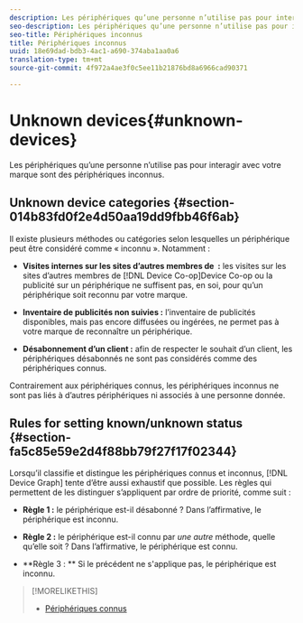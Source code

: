 ```yaml
---
description: Les périphériques qu’une personne n’utilise pas pour interagir avec votre marque sont des périphériques inconnus.
seo-description: Les périphériques qu’une personne n’utilise pas pour interagir avec votre marque sont des périphériques inconnus.
seo-title: Périphériques inconnus
title: Périphériques inconnus
uuid: 18e69dad-bdb3-4ac1-a690-374aba1aa0a6
translation-type: tm+mt
source-git-commit: 4f972a4ae3f0c5ee11b21876bd8a6966cad90371

---
```



# Unknown devices{#unknown-devices}

Les périphériques qu’une personne n’utilise pas pour interagir avec votre marque sont des périphériques inconnus.

## Unknown device categories {#section-014b83fd0f2e4d50aa19dd9fbb46f6ab}

Il existe plusieurs méthodes ou catégories selon lesquelles un périphérique peut être considéré comme « inconnu ». Notamment : 

* **Visites internes sur les sites d’autres membres de  :** les visites sur les sites d’autres membres de [!DNL Device Co-op]Device Co-op ou la publicité sur un périphérique ne suffisent pas, en soi, pour qu’un périphérique soit reconnu par votre marque.

* **Inventaire de publicités non suivies :** l’inventaire de publicités disponibles, mais pas encore diffusées ou ingérées, ne permet pas à votre marque de reconnaître un périphérique.
* **Désabonnement d’un client :** afin de respecter le souhait d’un client, les périphériques désabonnés ne sont pas considérés comme des périphériques connus.

Contrairement aux périphériques connus, les périphériques inconnus ne sont pas liés à d’autres périphériques ni associés à une personne donnée.

## Rules for setting known/unknown status {#section-fa5c85e59e2d4f88bb79f27f17f02344}

Lorsqu’il classifie et distingue les périphériques connus et inconnus, [!DNL Device Graph] tente d’être aussi exhaustif que possible. Les règles qui permettent de les distinguer s’appliquent par ordre de priorité, comme suit :

* **Règle 1 :** le périphérique est-il désabonné ? Dans l’affirmative, le périphérique est inconnu.
* **Règle 2 :** le périphérique est-il connu par *une autre* méthode, quelle qu’elle soit ? Dans l’affirmative, le périphérique est connu.

* **Règle 3 : ** Si le précédent ne s&#39;applique pas, le périphérique est inconnu.

>[!MORELIKETHIS]
>
>* [Périphériques connus](../processes/known-device.md#concept-8e87c276819a48bfac5cef10b45216d1)

